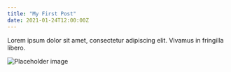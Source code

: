```yaml
---
title: "My First Post"
date: 2021-01-24T12:00:00Z
---
```


Lorem ipsum dolor sit amet, consectetur adipiscing elit. Vivamus in fringilla libero.

![Placeholder image](/image.png)